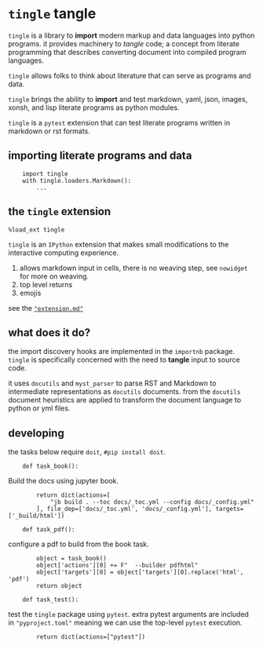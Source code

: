 # `tingle` tangle

`tingle` is a library to __import__ modern markup and data languages
into python programs. it provides machinery to _tangle_ code; a concept from literate programming that describes converting document into compiled program languages.

`tingle` allows folks to think about literature that can serve as programs and data.

`tingle` brings the ability to __import__ and test markdown, yaml, json, images, xonsh, and lisp literate programs as python modules.


`tingle` is a `pytest` extension that can test literate programs written
in markdown or rst formats.

## importing literate programs and data

        import tingle
        with tingle.loaders.Markdown():
            ...

## the `tingle` extension

```ipython
%load_ext tingle
```

`tingle` is an `IPython` extension that makes small modifications to the interactive computing experience.

1. allows markdown input in cells, there is no weaving step, see `nowidget` for more on weaving.
2. top level returns
3. emojis

see the [`"extension.md"`](tingle/extension.md)

## what does it do?

the import discovery hooks are implemented in the `importnb` package. `tingle` is specifically concerned with the need to __tangle__ input to source code.

it uses `docutils` and `myst_parser` to parse RST and Markdown to 
intermediate representations as `docutils` documents. from the `docutils`
document heuristics are applied to transform the document language to
python or yml files.



## developing

the tasks below require `doit`, `#pip install doit`.

        def task_book():

Build the docs using jupyter book.

            return dict(actions=[
                "jb build . --toc docs/_toc.yml --config docs/_config.yml"
            ], file_dep=['docs/_toc.yml', 'docs/_config.yml'], targets=['_build/html'])

        def task_pdf():

configure a pdf to build from the book task.

            object = task_book()
            object['actions'][0] += F"  --builder pdfhtml" 
            object['targets'][0] = object['targets'][0].replace('html', 'pdf')
            return object

        def task_test():

test the `tingle` package using `pytest`. extra pytest arguments are included in `"pyproject.toml"` meaning we can use the top-level `pytest` execution.

            return dict(actions=["pytest"])